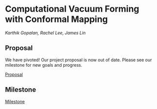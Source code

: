 # Computational Vacuum Forming with Conformal Mapping

*Karthik Gopalan, Rachel Lee, James Lin*

## Proposal

We have pivoted! Our project proposal is now out of date. Please see our milestone for new goals and progress.

<a href="proposal.md">Proposal</a>

## Milestone

<a href="milestone.md">Milestone</a>


